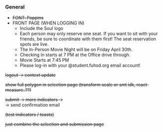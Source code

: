 ### General

* ~~FONT: Poppins~~
* FRONT PAGE (WHEN LOGGING IN)
  * Include the Soul logo 
  * Each person may only reserve one seat. If you want to sit with your friends, be sure to coordinate with them first! The seat reservation spots are live.
  * The In-Person Movie Night will be on Friday April 30th.
  * Checking In starts at 7 PM at the Office drive through.
  * Movie Starts at 7:45 PM
  * Please log-in with your @student.fuhsd.org email account!



~~logout -> context update~~

~~show full polygon in selection page (transform scale or smt idk, react-measure..??)~~

~~submit -> more indicators ->~~  
  -> send confirmation email

~~(test indicators / toasts)~~

~~just combine the selection and submission page~~
